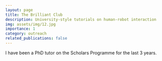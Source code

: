 ```yaml
---
layout: page
title: The Brilliant Club
description: University-style tutorials on human-robot interaction
img: assets/img/12.jpg
importance: 1
category: outreach
related_publications: false
---
```

I have been a PhD tutor on the Scholars Programme for the last 3 years.